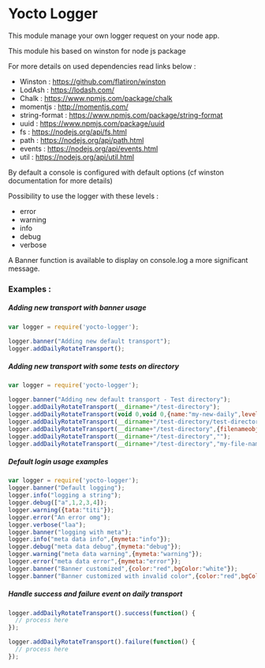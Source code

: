 


# Yocto Logger

This module manage your own logger request on your node app.

This module his based on winston for node js package 

For more details on used dependencies read links below :

  - Winston : https://github.com/flatiron/winston
  - LodAsh : https://lodash.com/
  - Chalk : https://www.npmjs.com/package/chalk
  - momentjs : http://momentjs.com/
  - string-format : https://www.npmjs.com/package/string-format
  - uuid : https://www.npmjs.com/package/uuid
  - fs : https://nodejs.org/api/fs.html
  - path : https://nodejs.org/api/path.html
  - events : https://nodejs.org/api/events.html
  - util : https://nodejs.org/api/util.html

  
By default a console is configured with default options (cf winston documentation for more details)
 
Possibility to use the logger with these levels :
  - error
  - warning
  - info
  - debug
  - verbose
  
A Banner function is available to display on console.log a more significant message.

### Examples : 


##### Adding new transport with banner usage

```javascript
var logger = require('yocto-logger');

logger.banner("Adding new default transport");
logger.addDailyRotateTransport();
```

##### Adding new transport with some tests on directory

```javascript
var logger = require('yocto-logger');

logger.banner("Adding new default transport - Test directory");
logger.addDailyRotateTransport(__dirname+"/test-directory");
logger.addDailyRotateTransport(void 0,void 0,{name:"my-new-daily",level:"debug"});
logger.addDailyRotateTransport(__dirname+"/test-directory/test-directory-no-access");
logger.addDailyRotateTransport(__dirname+"/test-directory",{filenameobj:""});
logger.addDailyRotateTransport(__dirname+"/test-directory","");
logger.addDailyRotateTransport(__dirname+"/test-directory","my-file-name");
```

##### Default login usage examples

```javascript
var logger = require('yocto-logger');
logger.banner("Default logging");
logger.info("logging a string");
logger.debug(["a",1,2,3,4]);
logger.warning({tata:"titi"});
logger.error("An error omg");
logger.verbose("laa");
logger.banner("logging with meta");
logger.info("meta data info",{mymeta:"info"});
logger.debug("meta data debug",{mymeta:"debug"});
logger.warning("meta data warning",{mymeta:"warning"});
logger.error("meta data error",{mymeta:"error"});
logger.banner("Banner customized",{color:"red",bgColor:"white"});
logger.banner("Banner customized with invalid color",{color:"red",bgColor:"myColor"});
```

##### Handle success and failure event on daily transport

```javascript
logger.addDailyRotateTransport().success(function() {
  // process here
});

logger.addDailyRotateTransport().failure(function() {
  // process here
});

```